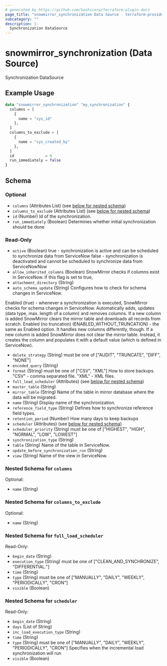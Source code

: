 ```yaml
---
# generated by https://github.com/hashicorp/terraform-plugin-docs
page_title: "snowmirror_synchronization Data Source - terraform-provider-snowmirror"
subcategory: ""
description: |-
  Synchronization DataSource
---
```


# snowmirror_synchronization (Data Source)

Synchronization DataSource

## Example Usage

```terraform
data "snowmirror_synchronization" "my_synchronization" {
  columns = [
    {
      name = "sys_id"
    },
  ]
  columns_to_exclude = [
    {
      name = "sys_created_by"
    },
  ]
  id              = 9
  run_immediately = false
}
```

<!-- schema generated by tfplugindocs -->
## Schema

### Optional

- `columns` (Attributes List) (see [below for nested schema](#nestedatt--columns))
- `columns_to_exclude` (Attributes List) (see [below for nested schema](#nestedatt--columns_to_exclude))
- `id` (Number) Id of the synchronization.
- `run_immediately` (Boolean) Determines whether initial synchronization should be done

### Read-Only

- `active` (Boolean) true - synchronization is active and can be scheduled to synchronize data from ServiceNow
false - synchronization is deactivated and cannot be scheduled to synchronize data from ServiceNowNow
- `allow_inherited_columns` (Boolean) SnowMirror checks if columns exist in ServiceNow. If this flag is set to true,
- `attachment_directory` (String)
- `auto_schema_update` (String) Configures how to check for schema changes in ServiceNow.

Enabled (true) - whenever a synchronization is executed, SnowMirror checks for schema changes in ServiceNow. Automatically adds, updates (data type, max. length of a column) and removes columns. If a new column is added SnowMirror clears the mirror table and downloads all records from scratch.
Enabled (no truncation) (ENABLED_WITHOUT_TRUNCATION) - the same as Enabled option. It handles new columns differently, though. If a new column is added SnowMirror does not clear the mirror table. Instead, it creates the column and populates it with a default value (which is defined in ServiceNow).
- `delete_strategy` (String) must be one of ["AUDIT", "TRUNCATE", "DIFF", "NONE"]
- `encoded_query` (String)
- `format` (String) must be one of ["CSV", "XML"]
How to store backups. "CSV" - comma separated file. "XML" - XML files.
- `full_load_scheduler` (Attributes) (see [below for nested schema](#nestedatt--full_load_scheduler))
- `master_table` (String)
- `mirror_table` (String) Name of the table in mirror database where the data will be migrated.
- `name` (String) Display name of the synchronization.
- `reference_field_type` (String) Defines how to synchronize reference field types.
- `retention_period` (Number) How many days to keep backups
- `scheduler` (Attributes) (see [below for nested schema](#nestedatt--scheduler))
- `scheduler_priority` (String) must be one of ["HIGHEST", "HIGH", "NORMAL", "LOW", "LOWEST"]
- `synchronization_type` (String)
- `table` (String) Name of the table in ServiceNow.
- `update_before_synchronization_run` (String)
- `view` (String) Name of the view in ServiceNow.

<a id="nestedatt--columns"></a>
### Nested Schema for `columns`

Optional:

- `name` (String)


<a id="nestedatt--columns_to_exclude"></a>
### Nested Schema for `columns_to_exclude`

Optional:

- `name` (String)


<a id="nestedatt--full_load_scheduler"></a>
### Nested Schema for `full_load_scheduler`

Read-Only:

- `begin_date` (String)
- `execution_type` (String) must be one of ["CLEAN_AND_SYNCHRONIZE", "DIFFERENTIAL."]
- `time` (String)
- `type` (String) must be one of ["MANUALLY", "DAILY", "WEEKLY", "PERIODICALLY", "CRON"]
- `visible` (Boolean)


<a id="nestedatt--scheduler"></a>
### Nested Schema for `scheduler`

Read-Only:

- `begin_date` (String)
- `days` (List of String)
- `inc_load_execution_type` (String)
- `time` (String)
- `type` (String) must be one of ["MANUALLY", "DAILY", "WEEKLY", "PERIODICALLY", "CRON"]
Specifies when the incremental load synchronization will run
- `visible` (Boolean)


